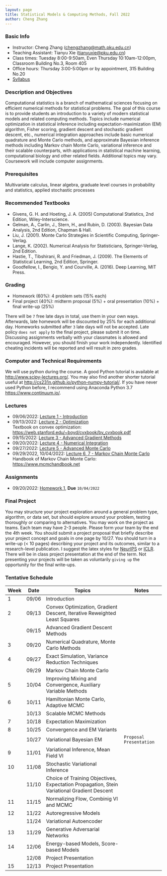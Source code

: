 ```yaml
---
layout: page
title: Statistical Models & Computing Methods, Fall 2022
author: Cheng Zhang
---
```



### Basic Info
- Instructor: Cheng Zhang (<chengzhang@math.pku.edu.cn>)
- Teaching Assistant: Tianyu Xie (<tianyuxie@pku.edu.cn>)
- Class times: Tuesday 8:00-9:50am, Even Thursday 10:10am-12:00pm, Classroom Building No.3, Room 405  
- Office hours: Thursday 3:00-5:00pm or by appointment, 315 Building No.20
- [Syllabus]({{sites.baseurl}}/courses/Syllabus-smcm-f22.pdf)
  
### Description and Objectives
Computational statistics is a branch of mathematical sciences focusing on efficient numerical methods for statistical problems. The goal of this course is to provide students an introduction to a variety of modern statistical models and related computing methods. Topics include numerical optimization in statistical inference including expectation-maximization (EM) algorithm, Fisher scoring, gradient descent and stochastic gradient descent, etc., numerical integration approaches include basic numerical quadrature and Monte Carlo methods, and approximate Bayesian inference methods including Markov chain Monte Carlo, variational inference and their scalable counterparts, with applications in statistical machine learning, computational biology and other related fields. Additional topics may vary. Coursework will include computer assignments.

### Prerequisites
Multivariate calculus, linear algebra, graduate level courses in probability and statistics, applied stochastic processes

### Recommended Textbooks
- Givens, G. H. and Hoeting, J. A. (2005) Computational Statistics, 2nd Edition, Wiley-Interscience.
- Gelman, A., Carlin, J., Stern, H., and Rubin, D. (2003). Bayesian Data Analysis, 2nd Edition, Chapman & Hall.
- Liu, J. (2001). Monte Carlo Strategies in Scientific Computing, Springer-Verlag.
- Lange, K. (2002). Numerical Analysis for Statisticians, Springer-Verlag, 2nd Edition.
- Hastie, T., Tibshirani, R. and Friedman, J. (2009). The Elements of Statistical Learning, 2nd Edition, Springer.
- Goodfellow, I., Bengio, Y. and Courville, A. (2016). Deep Learning, MIT Press.

### Grading
- Homework (60%): 4 problem sets (15% each)
- Final project (40%): midterm proposal (5%) + oral presentation (10%) + final write-up (25%)

There will be `7` free late days in total, use them in your own ways. Afterwards, late homework will be discounted by 25% for each additional day. Homeworks submitted after `3` late days will not be accepted. Late policy `does not apply` to the final project, please submit it on time. Discussing assignments verbally with your classmates is allowed and encouraged. However, you should finish your work independently. Identified cheating incidents will be reported and will result in zero grades.

### Computer and Technical Requirements

We will use python during the course. A good Python tutorial is available at <http://www.scipy-lectures.org/>. You may also find another shorter tutorial useful at <http://cs231n.github.io/python-numpy-tutorial/>. If you have never used Python before, I recommend using Anaconda Python 3.7 <https://www.continuum.io/>.

### Lectures
- 09/06/2022: [Lecture 1 - Introduction]({{sites.baseurl}}/static/slides/smcm_fall22/lec01.pdf)
- 09/13/2022: [Lecture 2 - Optimization]({{sites.baseurl}}/static/slides/smcm_fall22/lec02.pdf)   
  Textbook on convex optimization: <https://web.stanford.edu/~boyd/cvxbook/bv_cvxbook.pdf> 
- 09/15/2022: [Lecture 3 - Advanced Gradient Methods]({{sites.baseurl}}/static/slides/smcm_fall22/lec03.pdf) 
- 09/20/2022: [Lecture 4 - Numerical Integration]({{sites.baseurl}}/static/slides/smcm_fall22/lec04.pdf)
- 09/27/2022: [Lecture 5 - Advanced Monte Carlo]({{sites.baseurl}}/static/slides/smcm_fall22/lec05.pdf) 
- 09/29/2022, 10/04/2022: [Lecture 6, 7 - Markov Chain Monte Carlo]({{sites.baseurl}}/static/slides/smcm_fall22/lec0607.pdf)  
  Handbook of Markov Chain Monte Carlo: <https://www.mcmchandbook.net>  

### Assignments
- 09/20/2022: [Homework 1]({{sites.baseurl}}/static/slides/smcm_fall22/hw01.pdf), **Due** `10/04/2022`



### Final Project
You may structure your project exploration around a general problem type, algorithm, or data set, but should explore around your problem, testing thoroughly or comparing to alternatives. You may work on the project as teams. Each team may have 2-3 people. Please form your team by the end the 4th week. You should submit a project proposal that briefly describe your project concept and goals in one page by 10/27. You should turn in a write-up (< 10 pages) describing your project and its outcomes, similar to a research-level publication. I suggest the latex styles for [NeurIPS](https://nips.cc/Conferences/2019/PaperInformation/StyleFiles) or [ICLR](https://iclr.cc/Conferences/2019/CallForPapers). There will be in class project presentation at the end of the term. Not presenting your projects will be taken as voluntarily `giving up` the opportunity for the final write-ups.



### Tentative Schedule

| Week  | Date | Topics       |    Notes   |
| ----- |------| -----        |   -----    |
| 1     |09/06 | Introduction |            |
| 2     |09/13 | Convex Optimization, Gradient Descent, Iterative Reweighted Least Squares|   |
|       |09/15 | Advanced Gradient Descent Methods |      |
| 3     |09/20 | Numerical Quadrature, Monte Carlo Methods|  <!--PS1 out, due 10/14-->
| 4     |09/27 | Exact Simulation, Variance Reduction Techniques|    |
|       |09/29 | Markov Chain Monte Carlo |     |
| 5     |10/04 | Improving Mixing and Convergence, Auxiliary Variable Methods |   |
| 6     |10/11 | Hamiltonian Monte Carlo, Adaptive MCMC|       <!--PS2 out, due 10/23-->
|       |10/13 | Scalable MCMC Methods|     |
| 7     |10/18 | Expectation Maximization |       |
| 8     |10/25 | Convergence and EM Variants |         |
|       |10/27 | Variational Bayesian EM |  `Proposal Presentation`
| 9     |11/01 | Variational Inference, Mean Field VI |        
| 10    |11/08 | Stochastic Variational Inference |      |
|       |11/10 | Choice of Training Objectives, Expectation Propagation, Stein Variational Gradient Descent |      |
| 11    |11/15 | Normalizing Flow, Combinig VI and MCMC |        
| 12    |11/22 | Autoregressive Models |          |
|       |11/24 | Variational Autoencoder |       |
| 13    |11/29 | Generative Adversarial Networks  |    |
| 14    |12/06 | Energy-based Models, Score-based Models |     |
|       |12/08 | Project Presentation  |     |
| 15    |12/13 | Project Presentation  |    |